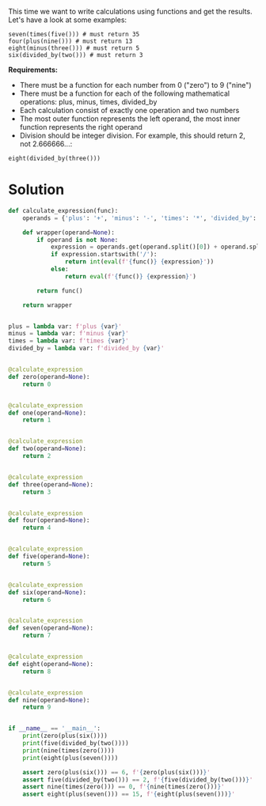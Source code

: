 This time we want to write calculations using functions and get the results. Let's have a look at some examples:
```
seven(times(five())) # must return 35
four(plus(nine())) # must return 13
eight(minus(three())) # must return 5
six(divided_by(two())) # must return 3
```
**Requirements:**

- There must be a function for each number from 0 ("zero") to 9 ("nine")
- There must be a function for each of the following mathematical operations: plus, minus, times, divided_by
- Each calculation consist of exactly one operation and two numbers
- The most outer function represents the left operand, the most inner function represents the right operand
- Division should be integer division. For example, this should return 2, not 2.666666...:

`eight(divided_by(three()))`

# Solution

```python
def calculate_expression(func):
    operands = {'plus': '+', 'minus': '-', 'times': '*', 'divided_by': '/'}

    def wrapper(operand=None):
        if operand is not None:
            expression = operands.get(operand.split()[0]) + operand.split()[1]
            if expression.startswith('/'):
                return int(eval(f'{func()} {expression}'))
            else:
                return eval(f'{func()} {expression}')

        return func()

    return wrapper


plus = lambda var: f'plus {var}'
minus = lambda var: f'minus {var}'
times = lambda var: f'times {var}'
divided_by = lambda var: f'divided_by {var}'


@calculate_expression
def zero(operand=None):
    return 0


@calculate_expression
def one(operand=None):
    return 1


@calculate_expression
def two(operand=None):
    return 2


@calculate_expression
def three(operand=None):
    return 3


@calculate_expression
def four(operand=None):
    return 4


@calculate_expression
def five(operand=None):
    return 5


@calculate_expression
def six(operand=None):
    return 6


@calculate_expression
def seven(operand=None):
    return 7


@calculate_expression
def eight(operand=None):
    return 8


@calculate_expression
def nine(operand=None):
    return 9


if __name__ == '__main__':
    print(zero(plus(six())))
    print(five(divided_by(two())))
    print(nine(times(zero())))
    print(eight(plus(seven())))

    assert zero(plus(six())) == 6, f'{zero(plus(six()))}'
    assert five(divided_by(two())) == 2, f'{five(divided_by(two()))}'
    assert nine(times(zero())) == 0, f'{nine(times(zero()))}'
    assert eight(plus(seven())) == 15, f'{eight(plus(seven()))}'
```

